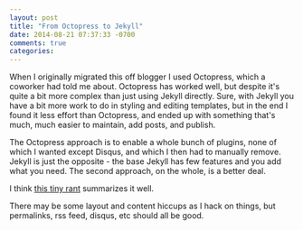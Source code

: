 ```yaml
---
layout: post
title: "From Octopress to Jekyll"
date: 2014-08-21 07:37:33 -0700
comments: true
categories:
---
```


When I originally migrated this off blogger I used Octopress, which a coworker had
told me about. Octopress has worked well, but despite it's quite a bit more complex
than just using Jekyll directly. Sure, with Jekyll you have a bit more work to do in
styling and editing templates, but in the end I found it less effort than Octopress,
and ended up with something that's much, much easier to maintain, add posts, and
publish.

The Octopress approach is to enable a whole bunch of plugins, none of which I wanted
except Disqus, and which I then had to manually remove. Jekyll is just the opposite -
the base Jekyll has few features and you add what you need. The second approach, on
the whole, is a better deal.

I think [this tiny rant](https://lauris.github.io/blogging/2014/08/16/jekyll-vs-octopress/)
summarizes it well.

There may be some layout and content hiccups as I hack on things, but permalinks,
rss feed, disqus, etc should all be good.
